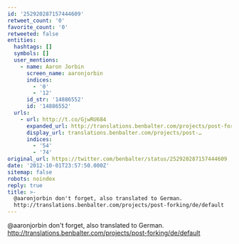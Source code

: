 ```yaml
---
id: '252920287157444609'
retweet_count: '0'
favorite_count: '0'
retweeted: false
entities:
  hashtags: []
  symbols: []
  user_mentions:
    - name: Aaron Jorbin
      screen_name: aaronjorbin
      indices:
        - '0'
        - '12'
      id_str: '14886552'
      id: '14886552'
  urls:
    - url: http://t.co/GjwRU684
      expanded_url: http://translations.benbalter.com/projects/post-forking/de/default
      display_url: translations.benbalter.com/projects/post-…
      indices:
        - '54'
        - '74'
original_url: https://twitter.com/benbalter/status/252920287157444609
date: '2012-10-01T23:57:50.000Z'
sitemap: false
robots: noindex
reply: true
title: >-
  @aaronjorbin don't forget, also translated to German.
  http://translations.benbalter.com/projects/post-forking/de/default
---
```


@aaronjorbin don't forget, also translated to German. http://translations.benbalter.com/projects/post-forking/de/default